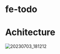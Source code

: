 # fe-todo
# Achitecture
![20230703_181212](https://github.com/JungHun98/fe-todo/assets/97653343/503a5911-d86f-4667-87c7-0d6d11f53c2f)
